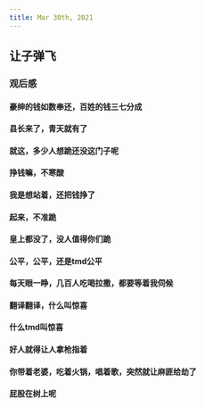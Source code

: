 ```yaml
---
title: Mar 30th, 2021
---
```


## 让子弹飞
### 观后感
#### 豪绅的钱如数奉还，百姓的钱三七分成
#### 县长来了，青天就有了
#### 就这，多少人想跪还没这门子呢
#### 挣钱嘛，不寒酸
#### 我是想站着，还把钱挣了
#### 起来，不准跪
#### 皇上都没了，没人值得你们跪
#### 公平，公平，还是tmd公平
#### 每天眼一睁，几百人吃喝拉撒，都要等着我伺候
#### 翻译翻译，什么叫惊喜
#### 什么tmd叫惊喜
#### 好人就得让人拿枪指着
#### 你带着老婆，吃着火锅，唱着歌，突然就让麻匪给劫了
#### 屁股在树上呢
####
